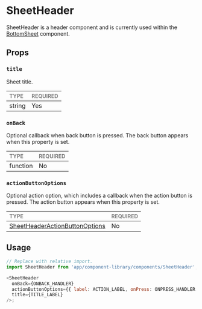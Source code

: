 # SheetHeader

SheetHeader is a header component and is currently used within the [BottomSheet](../BottomSheet/BottomSheet.tsx) component.

## Props

### `title`

Sheet title.

| <span style="color:gray;font-size:14px">TYPE</span> | <span style="color:gray;font-size:14px">REQUIRED</span> |
| :-------------------------------------------------- | :------------------------------------------------------ |
| string                                              | Yes                                                     |

### `onBack`

Optional callback when back button is pressed. The back button appears when this property is set.

| <span style="color:gray;font-size:14px">TYPE</span> | <span style="color:gray;font-size:14px">REQUIRED</span> |
| :-------------------------------------------------- | :------------------------------------------------------ |
| function                                            | No                                                      |

### `actionButtonOptions`

Optional action option, which includes a callback when the action button is pressed. The action button appears when this property is set.

| <span style="color:gray;font-size:14px">TYPE</span>         | <span style="color:gray;font-size:14px">REQUIRED</span> |
| :---------------------------------------------------------- | :------------------------------------------------------ |
| [SheetHeaderActionButtonOptions](./SheetHeader.types.ts#L1) | No                                                      |

## Usage

```javascript
// Replace with relative import.
import SheetHeader from 'app/component-library/components/SheetHeader';

<SheetHeader
  onBack={ONBACK_HANDLER}
  actionButtonOptions={{ label: ACTION_LABEL, onPress: ONPRESS_HANDLER }}
  title={TITLE_LABEL}
/>;
```
